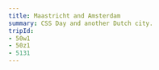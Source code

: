 ```yaml
---
title: Maastricht and Amsterdam
summary: CSS Day and another Dutch city.
tripId:
- 50w1
- 50z1
- 5131
---
```

